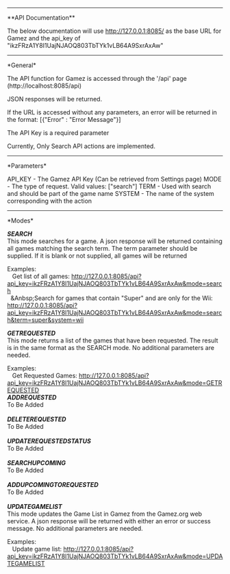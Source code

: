 <hr />
**API Documentation**

The below documentation will use http://127.0.0.1:8085/ as the base URL for Gamez and the api_key of "ikzFRzA1Y8I1UajNJAOQ803TbTYk1vLB64A9SxrAxAw"
<hr />
*General*

The API function for Gamez is accessed through the '/api' page (http://localhost:8085/api)

JSON responses will be returned.

If the URL is accessed without any parameters, an error will be returned in the format: [{"Error" : "Error Message"}]

The API Key is a required parameter

Currently, Only Search API actions are implemented.

<hr />
*Parameters*

API_KEY - The Gamez API Key (Can be retrieved from Settings page)
MODE - The type of request. Valid values: ["search"]
TERM - Used with search and should be part of the game name
SYSTEM - The name of the system corresponding with the action

<hr />
*Modes*

***SEARCH***
<br />
This mode searches for a game. A json response will be returned containing all games matching the search term. The term parameter should be supplied. If it is blank or not supplied, all games will be returned

Examples:
<br />
&nbsp;&nbsp;&nbsp;Get list of all games: http://127.0.0.1:8085/api?api_key=ikzFRzA1Y8I1UajNJAOQ803TbTYk1vLB64A9SxrAxAw&mode=search
<br />
&nbsp;&nbsp;&Anbsp;Search for games that contain "Super" and are only for the Wii: http://127.0.0.1:8085/api?api_key=ikzFRzA1Y8I1UajNJAOQ803TbTYk1vLB64A9SxrAxAw&mode=search&term=super&system=wii

***GETREQUESTED***
<br />
This mode returns a list of the games that have been requested. The result is in the same format as the SEARCH mode. No additional parameters are needed.

Examples:
<br />
&nbsp;&nbsp;&nbsp;Get Requested Games: http://127.0.0.1:8085/api?api_key=ikzFRzA1Y8I1UajNJAOQ803TbTYk1vLB64A9SxrAxAw&mode=GETREQUESTED
<br />
***ADDREQUESTED***
<br />
To Be Added
<br /><br />
***DELETEREQUESTED***
<br />
To Be Added
<br /><br />
***UPDATEREQUESTEDSTATUS***
<br />
To Be Added
<br /><br />
***SEARCHUPCOMING***
<br />
To Be Added
<br /><br />
***ADDUPCOMINGTOREQUESTED***
<br />
To Be Added
<br /><br />
***UPDATEGAMELIST***
<br />
This mode updates the Game List in Gamez from the Gamez.org web service. A json response will be returned with either an error or success message. No additional parameters are needed.

Examples:
<br />
&nbsp;&nbsp;&nbsp;Update game list: http://127.0.0.1:8085/api?api_key=ikzFRzA1Y8I1UajNJAOQ803TbTYk1vLB64A9SxrAxAw&mode=UPDATEGAMELIST
<br />
</hr>